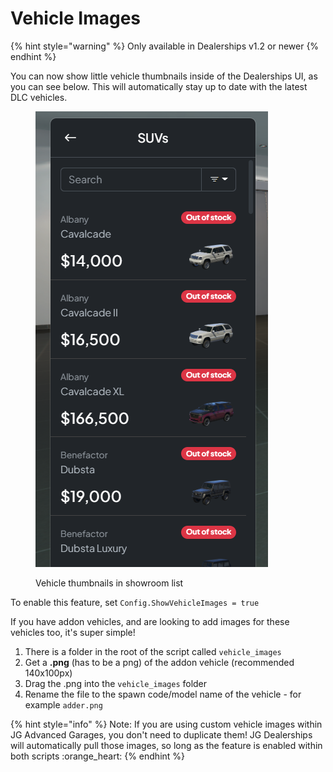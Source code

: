 # Vehicle Images

{% hint style="warning" %}
Only available in Dealerships v1.2 or newer
{% endhint %}

You can now show little vehicle thumbnails inside of the Dealerships UI, as you can see below. This will automatically stay up to date with the latest DLC vehicles.

<figure><img src="../.gitbook/assets/image (1).png" alt=""><figcaption><p>Vehicle thumbnails in showroom list</p></figcaption></figure>

To enable this feature, set `Config.ShowVehicleImages = true`

If you have addon vehicles, and are looking to add images for these vehicles too, it's super simple!&#x20;

1. There is a folder in the root of the script called `vehicle_images`
2. Get a **.png** (has to be a png) of the addon vehicle (recommended 140x100px)
3. Drag the .png into the `vehicle_images` folder
4. Rename the file to the spawn code/model name of the vehicle - for example `adder.png`

{% hint style="info" %}
Note: If you are using custom vehicle images within JG Advanced Garages, you don't need to duplicate them! JG Dealerships will automatically pull those images, so long as the feature is enabled within both scripts :orange\_heart:
{% endhint %}
